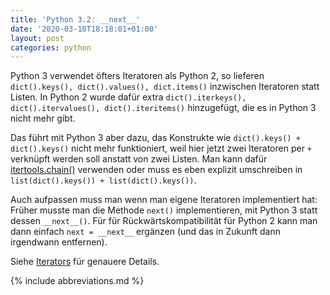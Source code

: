 ```yaml
---
title: 'Python 3.2: __next__'
date: '2020-03-10T18:18:01+01:00'
layout: post
categories: python
---
```


Python 3 verwendet öfters Iteratoren als Python 2, so lieferen `dict().keys(), dict().values(), dict.items()` inzwischen Iteratoren statt Listen.
In Python 2 wurde dafür extra `dict().iterkeys(), dict().itervalues(), dict().iteritems()` hinzugefügt, die es in Python 3 nicht mehr gibt.

Das führt mit Python 3 aber dazu, das Konstrukte wie `dict().keys() + dict().keys()` nicht mehr funktioniert, weil hier jetzt zwei Iteratoren per `+` verknüpft werden soll anstatt von zwei Listen.
Man kann dafür [itertools.chain()](https://docs.python.org/3/library/itertools.html#itertools.chain) verwenden oder muss es eben explizit umschreiben in `list(dict().keys()) + list(dict().keys())`.

Auch aufpassen muss man wenn man eigene Iteratoren implementiert hat:
Früher musste man die Methode `next()` implementieren, mit Python 3 statt dessen `__next__()`.
Für für Rückwärtskompatibilität für Python 2 kann man dann einfach `next = __next__` ergänzen (und das in Zukunft dann irgendwann entfernen).

Siehe [Iterators](https://portingguide.readthedocs.io/en/latest/iterators.html#new-iteration-protocol-next) für genauere Details.

{% include abbreviations.md %}
